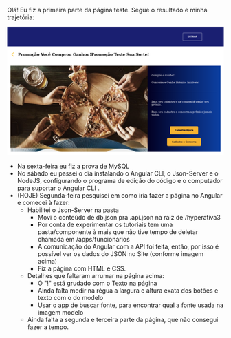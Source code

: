 Olá! Eu fiz a primeira parte da página teste. Segue o resultado e minha trajetória: 

![Por favor veja a imagem: FireShot Capture 007 - Hyperativa3 - localhost.png na raiz do projeto para ver a página como ficou](https://github.com/NMarlon/hyperativa/blob/f4ba2a98139da5649b3626861082b232ce4bde7a/FireShot%20Capture%20007%20-%20Hyperativa3%20-%20localhost.png)

* Na sexta-feira eu fiz a prova de MySQL 
* No sábado eu passei o dia instalando o Angular CLI, o Json-Server e o NodeJS, configurando o programa de edição do código e o computador para suportar o Angular CLI .  
* (HOJE) Segunda-feira pesquisei em como iria fazer a página no Angular e comecei à fazer:
  * Habilitei o Json-Server na pasta
    * Movi o conteúdo de db.json pra .api.json na raiz de /hyperativa3
    * Por conta de experimentar os tutoriais tem uma pasta/componente à mais que não tive tempo de deletar chamada em /apps/funcionários
    * A comunicação do Angular com a API foi feita, então, por isso é possível ver os dados do JSON no Site (conforme imagem acima)
    * Fiz a página com HTML e CSS.
  * Detalhes que faltaram arrumar na página acima:
    * O "!" está grudado com o Texto na página
    * Ainda falta medir na régua a largura e altura exata dos botões e texto com o do modelo
    * Usar o app de buscar fonte, para encontrar qual a fonte usada na imagem modelo
  * Ainda falta a segunda e terceira parte da página, que não consegui fazer a tempo.

